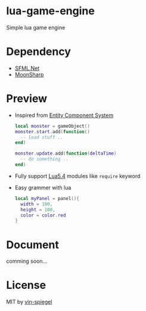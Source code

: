 # lua-game-engine
Simple lua game engine

# Dependency
- [SFML.Net](https://github.com/SFML/SFML.Net)
- [MoonSharp](https://github.com/moonsharp-devs/moonsharp)

# Preview
- Inspired from [Entity Component System](https://en.wikipedia.org/wiki/Entity_component_system)

  ```lua
  local monster = gameObject()
  monster.start.add(function()
    -- load stuff ..
  end)

  monster.update.add(function(deltaTime)
    -- do something ..
  end)
  ```
- Fully support [Lua5.4](https://www.lua.org/about.html) modules like `require` keyword

- Easy grammer with lua
  ```lua
  local myPanel = panel(){
    width = 100,
    height = 100,
    color = color.red
  }
  ```
  
# Document
  comming soon...
  
# License
MIT by [vin-spiegel](https://github.com/vin-spiegel)
